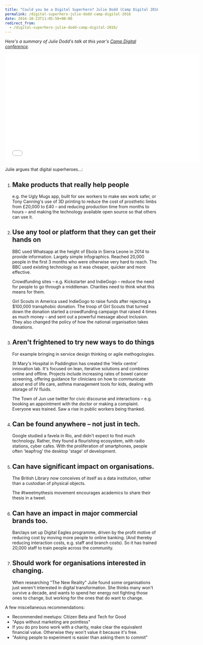 ```yaml
---
title: "Could you be a Digital Superhero? Julie Dodd (Camp Digital 2016)"
permalink: /digital-superhero-julie-dodd-camp-digital-2016
date: 2016-10-23T11:05:50+00:00
redirect_from:
  - /digital-superhero-julie-dodd-camp-digital-2016/
---
```


*Here's a summary of Julie Dodd's talk at this year's [Camp Digital conference](http://campdigital.wearesigma.com/).*

<iframe title="Could you be a Digital Superhero? Julie Dodd (Camp Digital 2016)" width="640" height="360" src="Could%20you%20be%20a%20Digital%20Superhero%20Julie%20Dodd%20(Camp%20Digital%202016)%20%E2%80%93%20Martin%20Lugton_files/nNKUxL9G0qc.htm" frameborder="0" allow="accelerometer; autoplay; encrypted-media; gyroscope; picture-in-picture" allowfullscreen=""></iframe>

Julie argues that digital superheroes…:

1. ## Make products that really help people
   
   e.g. the Ugly Mugs app, built for sex workers to make sex work safer, or Tony Canning's use of 3D printing to reduce the cost of prosthetic limbs from £20,000 to £40 – and reducing production time from months to hours – and making the technology available open source so that others can use it.

2. ## Use any tool or platform that they can get their hands on
   
   BBC used Whatsapp at the height of Ebola in Sierra Leone in 2014 to provide information. Largely simple infographics. Reached 20,000 people in the first 3 months who were otherwise very hard to reach. The BBC used existing technology as it was cheaper, quicker and more effective.
   
   Crowdfunding sites – e.g. Kickstarter and IndieGogo – reduce the need for people to go through a middleman. Charities need to think what this means for them.
   
   Girl Scouts in America used IndieGogo to raise funds after rejecting a $100,000 transphobic donation. The troop of Girl Scouts that turned down the donation started a crowdfunding campaign that raised 4 times as much money – and sent out a powerful message about inclusion. They also changed the policy of how the national organisation takes donations.

3. ## Aren't frightened to try new ways to do things
   
   For example bringing in service design thinking or agile methogologies.
   
   St Mary's Hospital in Paddington has created the 'Helix centre' innovation lab. It's focused on lean, iterative solutions and combines online and offline. Projects include increasing rates of bowel cancer screening, offering guidance for clinicians on how to communicate about end of life care, asthma management tools for kids, dealing with storage of IV fluids.
   
   The Town of Jun use twitter for civic discourse and interactions – e.g. booking an appointment with the doctor or making a complaint. Everyone was trained. Saw a rise in public workers being thanked.

4. ## Can be found anywhere – not just in tech.
   
   Google studied a favela in Rio, and didn't expect to find much technology. Rather, they found a flourishing ecosystem, with radio stations, cyber cafes. With the proliferation of smartphones, people often 'leapfrog' the desktop 'stage' of development.

5. ## Can have significant impact on organisations.
   
   The British Library now conceives of itself as a data institution, rather than a custodian of physical objects.
   
   The #tweetmythesis movement encourages academics to share their thesis in a tweet.

6. ## Can have an impact in major commercial brands too.
   
   Barclays set up Digital Eagles programme, driven by the profit motive of reducing cost by moving more people to online banking. (And thereby reducing interaction costs, e.g. staff and branch costs). So it has trained 20,000 staff to train people across the community.

7. ## Should work for organisations interested in changing.
   
   When researching "The New Reality" Julie found some organisations just weren't interested in digital transformation. She thinks many won't survive a decade, and wants to spend her energy not fighting those ones to change, but working for the ones that do want to change.

A few miscellaneous recommendations:

- Recommended meetups: Citizen Beta and Tech for Good
- "Apps without marketing are pointless"
- If you do pro bono work with a charity, make clear the equivalent financial value. Otherwise they won't value it because it's free.
- "Asking people to experiment is easier than asking them to commit"